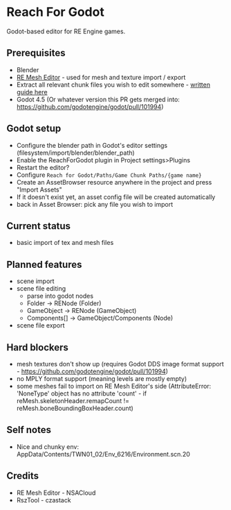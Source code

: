 # Reach For Godot
Godot-based editor for RE Engine games.

## Prerequisites
- Blender
- [RE Mesh Editor](https://github.com/NSACloud/RE-Mesh-Editor) - used for mesh and texture import / export
- Extract all relevant chunk files you wish to edit somewhere - [written guide here](https://github.com/Modding-Haven/REEngine-Modding-Documentation/wiki/Extracting-Game-Files)
- Godot 4.5 (Or whatever version this PR gets merged into: https://github.com/godotengine/godot/pull/101994)

## Godot setup
- Configure the blender path in Godot's editor settings (filesystem/import/blender/blender_path)
- Enable the ReachForGodot plugin in Project settings>Plugins
- Restart the editor?
- Configure `Reach for Godot/Paths/Game Chunk Paths/{game name}`
- Create an AssetBrowser resource anywhere in the project and press "Import Assets"
- If it doesn't exist yet, an asset config file will be created automatically
- back in Asset Browser: pick any file you wish to import

## Current status
- basic import of tex and mesh files

## Planned features
- scene import
- scene file editing
    - parse into godot nodes
    - Folder -> RENode (Folder)
    - GameObject -> RENode (GameObject)
    - Components[] -> GameObject/Components (Node)
- scene file export

## Hard blockers
- mesh textures don't show up (requires Godot DDS image format support - https://github.com/godotengine/godot/pull/101994)
- no MPLY format support (meaning levels are mostly empty)
- some meshes fail to import on RE Mesh Editor's side (AttributeError: 'NoneType' object has no attribute 'count' - if reMesh.skeletonHeader.remapCount != reMesh.boneBoundingBoxHeader.count)

## Self notes
- Nice and chunky env: AppData/Contents/TWN01_02/Env_6216/Environment.scn.20

## Credits
- RE Mesh Editor - NSACloud
- RszTool - czastack
